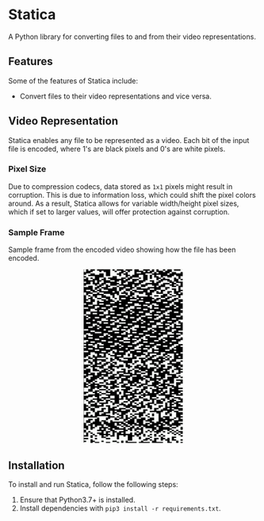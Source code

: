 # Statica

A Python library for converting files to and from their
video representations.

## Features
Some of the features of Statica include:
- Convert files to their video representations and vice versa.

## Video Representation

Statica enables any file to be represented as a video. Each bit
of the input file is encoded, where 1's are black pixels and 0's
are white pixels.

### Pixel Size

Due to compression codecs, data stored as `1x1` pixels might result in
corruption. This is due to information loss, which could shift the pixel
colors around. As a result, Statica allows for variable width/height
pixel sizes, which if set to larger values, will offer protection against
corruption. 

### Sample Frame

Sample frame from the encoded video showing how the file has been encoded. 

<p align="center">
  <kbd><img src="./images/frame.png" width="200" height="350" />
</kbd>
</p>

## Installation

To install and run Statica, follow the following steps:
1. Ensure that Python3.7+ is installed.
2. Install dependencies with `pip3 install -r requirements.txt`.
